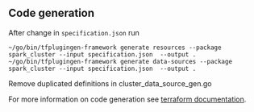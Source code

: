 ## Code generation

After change in `specification.json` run
```shell
~/go/bin/tfplugingen-framework generate resources --package spark_cluster --input specification.json  --output .
~/go/bin/tfplugingen-framework generate data-sources --package spark_cluster --input specification.json  --output .
```
Remove duplicated definitions in cluster_data_source_gen.go

For more information on code generation see [terraform documentation](https://developer.hashicorp.com/terraform/plugin/code-generation).
